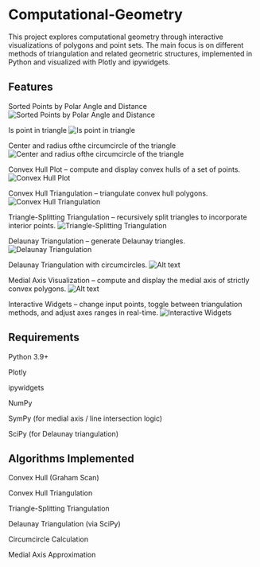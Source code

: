 # Computational-Geometry

This project explores computational geometry through interactive visualizations of polygons and point sets. The main focus is on different methods of triangulation and related geometric structures, implemented in Python and visualized with Plotly and ipywidgets.

## Features
Sorted Points by Polar Angle and Distance
![Sorted Points by Polar Angle and Distance](https://github.com/RoseRahimi/Computational-Geometry/blob/main/sortPolarAng.png)

Is point in triangle 
![Is point in triangle](https://github.com/RoseRahimi/Computational-Geometry/blob/main/pointTri.png)

Center and radius ofthe circumcircle of the triangle
![Center and radius ofthe circumcircle of the triangle](https://github.com/RoseRahimi/Computational-Geometry/blob/main/triCircumcircle.png)

Convex Hull Plot – compute and display convex hulls of a set of points.
![Convex Hull Plot](https://github.com/RoseRahimi/Computational-Geometry/blob/main/images/convexHullPlot.png)

Convex Hull Triangulation – triangulate convex hull polygons.
![Convex Hull Triangulation](https://github.com/RoseRahimi/Computational-Geometry/blob/main/images/convTri.png)

Triangle-Splitting Triangulation – recursively split triangles to incorporate interior points.
![Triangle-Splitting Triangulation](https://github.com/RoseRahimi/Computational-Geometry/blob/main/images/triSplit.png)

Delaunay Triangulation – generate Delaunay triangles.
![Delaunay Triangulation](https://github.com/RoseRahimi/Computational-Geometry/blob/main/images/DTri.png)

Delaunay Triangulation with circumcircles.
![Alt text](https://github.com/RoseRahimi/Computational-Geometry/blob/main/images/DtriCircles.png)

Medial Axis Visualization – compute and display the medial axis of strictly convex polygons.
![Alt text](https://github.com/RoseRahimi/Computational-Geometry/blob/main/images/medialAxis.png)

Interactive Widgets – change input points, toggle between triangulation methods, and adjust axes ranges in real-time.
![Interactive Widgets](https://github.com/RoseRahimi/Computational-Geometry/blob/main/images/interactivity.png)

## Requirements

Python 3.9+

Plotly

ipywidgets

NumPy

SymPy
 (for medial axis / line intersection logic)

SciPy
 (for Delaunay triangulation)

## Algorithms Implemented

Convex Hull (Graham Scan)

Convex Hull Triangulation

Triangle-Splitting Triangulation

Delaunay Triangulation (via SciPy)

Circumcircle Calculation

Medial Axis Approximation 



